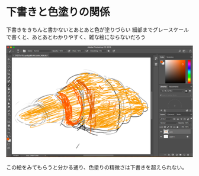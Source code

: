 # 下書きと色塗りの関係
下書きをきちんと書かないとあとあと色が塗りづらい
細部までグレースケールで書くと、あとあとわかりやすく、雑な絵にならないだろう

![下書きがなくて色塗りでうまく感覚をつかめない例](./下書きなしの色塗り.png)

この絵をみてもらうと分かる通り、色塗りの精微さは下書きを超えられない。
